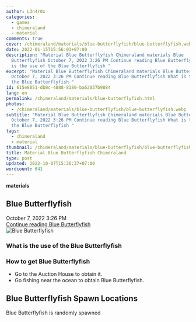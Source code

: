 ```yaml
---
author: L3n4r0x
categories:
  - games
  - chimeraland
  - material
comments: true
cover: /chimeraland/materials/blue-butterflyfish/blue-butterflyfish.webp
date: 2022-01-15T15:56:03+07:00
description: "Material Blue Butterflyfish Chimeraland materials Blue
  Butterflyfish October 7, 2022 3:26 PM Continue reading Blue Butterflyfish What
  is the use of the Blue Butterflyfish "
excerpt: "Material Blue Butterflyfish Chimeraland materials Blue Butterflyfish
  October 7, 2022 3:26 PM Continue reading Blue Butterflyfish What is the use of
  the Blue Butterflyfish "
id: 615e8851-db0c-4888-8180-ba62037b9084
lang: en
permalink: /chimeraland/materials/blue-butterflyfish.html
photos:
  - /chimeraland/materials/blue-butterflyfish/blue-butterflyfish.webp
subtitle: "Material Blue Butterflyfish Chimeraland materials Blue Butterflyfish
  October 7, 2022 3:26 PM Continue reading Blue Butterflyfish What is the use of
  the Blue Butterflyfish "
tags:
  - chimeraland
  - material
thumbnail: /chimeraland/materials/blue-butterflyfish/blue-butterflyfish.webp
title: Material Blue Butterflyfish Chimeraland
type: post
updated: 2022-10-07T15:26:37+07:00
wordcount: 641
---
```


<link
  rel="stylesheet"
  href="https://rawcdn.githack.com/dimaslanjaka/Web-Manajemen/870a349/css/bootstrap-5-3-0-alpha3-wrapper.css"
/>
<section id="bootstrap-wrapper">
  <div data-bs-theme="dark">
    <div
      class="row g-0 border rounded overflow-hidden flex-md-row mb-4 shadow-sm position-relative bg-dark text-light"
    >
      <div class="col p-4 d-flex flex-column position-static">
        <strong class="d-inline-block mb-2 text-success">materials</strong>
        <h2 class="mb-0">Blue Butterflyfish</h2>
        <div class="mb-1 text-muted">October 7, 2022 3:26 PM</div>
        <a
          href="/chimeraland/materials/blue-butterflyfish.html"
          class="stretched-link d-none text-primary"
          >Continue reading Blue Butterflyfish</a
        >
      </div>
      <div class="col-auto d-none d-md-block d-lg-block">
        <img
          src="https://www.webmanajemen.com/chimeraland/materials/blue-butterflyfish/blue-butterflyfish.webp"
          alt="Blue Butterflyfish"
        />
      </div>
    </div>
    <div class="row">
      <div class="col-lg-6 col-12 mb-2">
        <div class="card">
          <div class="card-body">
            <h3 class="card-title">
              What is the use of the Blue Butterflyfish
            </h3>
            <div class="card-text"><ul></ul></div>
          </div>
        </div>
      </div>
      <div class="col-lg-6 col-12 mb-2">
        <div class="card">
          <div class="card-body">
            <h3 class="card-title">How to get Blue Butterflyfish</h3>
            <div class="card-text">
              <ul>
                <li>Go to the Auction House to obtain it.</li>
                <li>Go fishing near the ocean to obtain Blue Butterflyfish.</li>
              </ul>
            </div>
          </div>
        </div>
      </div>
      <div class="col-12 mb-2">
        <h2>Blue Butterflyfish Spawn Locations</h2>
        <p>Blue Butterflyfish is randomly spawned</p>
      </div>
    </div>
  </div>
</section>